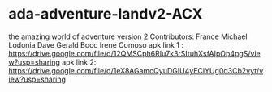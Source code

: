 # ada-adventure-landv2-ACX
the amazing world of adventure version 2
Contributors:
France Michael Lodonia
Dave Gerald Booc
Irene Comoso
apk link 1 : https://drive.google.com/file/d/12QMSCph6RIu7k3rSItuhXsfAIpOp4pgS/view?usp=sharing
apk link 2: https://drive.google.com/file/d/1eX8AGamcQyuDGIU4yECiYUg0d3Cb2vyt/view?usp=sharing
